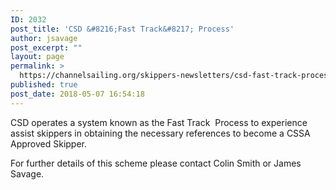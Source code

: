 ```yaml
---
ID: 2032
post_title: 'CSD &#8216;Fast Track&#8217; Process'
author: jsavage
post_excerpt: ""
layout: page
permalink: >
  https://channelsailing.org/skippers-newsletters/csd-fast-track-process/
published: true
post_date: 2018-05-07 16:54:18
---
```

CSD operates a system known as the Fast Track  Process to experience assist skippers in obtaining the necessary references to become a CSSA Approved Skipper.

For further details of this scheme please contact Colin Smith or James Savage.

&nbsp;